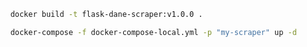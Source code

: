 ```bash
    docker build -t flask-dane-scraper:v1.0.0 .
```


```bash
    docker-compose -f docker-compose-local.yml -p "my-scraper" up -d
```